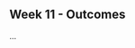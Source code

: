 <link rel="stylesheet" href="{{baseUrl}}/css/main.css">
<link rel="stylesheet" href="{{baseUrl}}/css/schedule.css">

<div class="website-content">

## Week 11 - Outcomes

<div id="main">

<!-- ==================================================================================================== -->

<panel type="info" header="Can use ... :star::star::star:" expandable>
  <panel header=":trophy: Evidence" expanded>

...

  </panel>
</panel>

<!-- ==================================================================================================== -->

</div>
</div>
